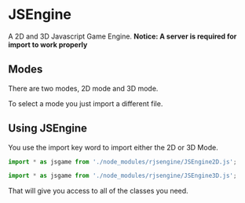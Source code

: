 # JSEngine
A 2D and 3D Javascript Game Engine. **Notice: A server is required for import to work properly**

## Modes
There are two modes, 2D mode and 3D mode.

To select a mode you just import a different file.

## Using JSEngine
You use the import key word to import either the 2D or 3D Mode.
```javascript
import * as jsgame from './node_modules/rjsengine/JSEngine2D.js';

import * as jsgame from './node_modules/rjsengine/JSEngine3D.js';
```
That will give you access to all of the classes you need.